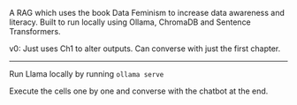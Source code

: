 A RAG which uses the book Data Feminism to increase data awareness and literacy.
Built to run locally using Ollama, ChromaDB and Sentence Transformers.

v0: Just uses Ch1 to alter outputs. Can converse with just the first chapter.
***
Run Llama locally by running 
`ollama serve`

Execute the cells one by one and converse with the chatbot at the end.
